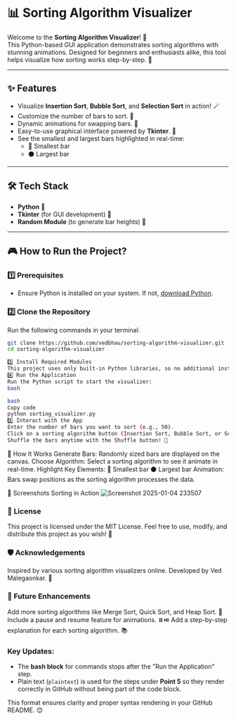 # 📊 Sorting Algorithm Visualizer

Welcome to the **Sorting Algorithm Visualizer**! 🎉  
This Python-based GUI application demonstrates sorting algorithms with stunning animations. Designed for beginners and enthusiasts alike, this tool helps visualize how sorting works step-by-step. 🚀

---

## ✨ Features

- Visualize **Insertion Sort**, **Bubble Sort**, and **Selection Sort** in action! 🪄  
- Customize the number of bars to sort. 🧱  
- Dynamic animations for swapping bars. 🔄  
- Easy-to-use graphical interface powered by **Tkinter**. 🎨  
- See the smallest and largest bars highlighted in real-time:
  - 🔴 Smallest bar
  - ⚫️ Largest bar

---

## 🛠️ Tech Stack

- **Python** 🐍  
- **Tkinter** (for GUI development) 🎨  
- **Random Module** (to generate bar heights) 🎲  

---

## 🎮 How to Run the Project?

### 1️⃣ Prerequisites
- Ensure Python is installed on your system. If not, [download Python](https://www.python.org/downloads/).  

### 2️⃣ Clone the Repository
Run the following commands in your terminal:  
```bash
git clone https://github.com/vedbhau/sorting-algorithm-visualizer.git
cd sorting-algorithm-visualizer

3️⃣ Install Required Modules
This project uses only built-in Python libraries, so no additional installations are required! ✅
4️⃣ Run the Application
Run the Python script to start the visualizer:
bash

bash
Copy code
python sorting_visualizer.py
5️⃣ Interact with the App
Enter the number of bars you want to sort (e.g., 50).
Click on a sorting algorithm button (Insertion Sort, Bubble Sort, or Selection Sort) to see the sorting process in action.
Shuffle the bars anytime with the Shuffle button! 🎲

```

🚀 How It Works
Generate Bars: Randomly sized bars are displayed on the canvas.
Choose Algorithm: Select a sorting algorithm to see it animate in real-time.
Highlight Key Elements:
🔴 Smallest bar
⚫️ Largest bar
Animation: Bars swap positions as the sorting algorithm processes the data.


📸 Screenshots
Sorting in Action
![Screenshot 2025-01-04 233507](https://github.com/user-attachments/assets/4eeebc35-bf04-4f88-a8b9-3268d58ed7c8)

### 📄 License
This project is licensed under the MIT License.
Feel free to use, modify, and distribute this project as you wish! 📜

### 🛡️ Acknowledgements
Inspired by various sorting algorithm visualizers online.
Developed by Ved Malegaonkar. 🌟

### 🧩 Future Enhancements
Add more sorting algorithms like Merge Sort, Quick Sort, and Heap Sort. 🔢
Include a pause and resume feature for animations. ⏸️⏯️
Add a step-by-step explanation for each sorting algorithm. 📚


### Key Updates:  
- The **bash block** for commands stops after the "Run the Application" step.  
- Plain text (`plaintext`) is used for the steps under **Point 5** so they render correctly in GitHub without being part of the code block.  

This format ensures clarity and proper syntax rendering in your GitHub README. 😊



